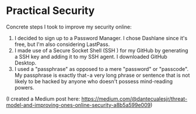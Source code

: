 # Practical Security

Concrete steps I took to improve my security online:

1. I decided to sign up to a Password Manager. I chose Dashlane since it's free, but I'm also considering LastPass.
2. I made use of a Secure Socket Shell (SSH ) for my GitHub by generating a SSH key and adding it to my SSH agent. I downloaded GitHub Desktop. 
3. I used a "passphrase" as opposed to a mere "password" or "passcode". My passphrase is exactly that - a very long phrase or sentence that is not likely to be hacked by anyone who doesn't possess mind-reading powers.

(I created a Medium post here: https://medium.com/@dantecualesjr/threat-model-and-improving-ones-online-security-a8b5a599e009)